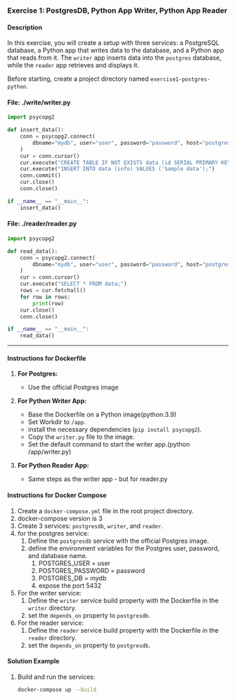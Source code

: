 ### **Exercise 1: PostgresDB, Python App Writer, Python App Reader**

#### **Description**

In this exercise, you will create a setup with three services: a PostgreSQL database, a Python app that writes data to the database, and a Python app that reads from it. The `writer` app inserts data into the `postgres` database, while the `reader` app retrieves and displays it.

Before starting, create a project directory named `exercise1-postgres-python`.

#### **File: ./write/writer.py**

```python
import psycopg2

def insert_data():
    conn = psycopg2.connect(
        dbname="mydb", user="user", password="password", host="postgresdb"
    )
    cur = conn.cursor()
    cur.execute("CREATE TABLE IF NOT EXISTS data (id SERIAL PRIMARY KEY, info TEXT);")
    cur.execute("INSERT INTO data (info) VALUES ('Sample data');")
    conn.commit()
    cur.close()
    conn.close()

if __name__ == "__main__":
    insert_data()
```

#### **File: ./reader/reader.py**

```python
import psycopg2

def read_data():
    conn = psycopg2.connect(
        dbname="mydb", user="user", password="password", host="postgresdb"
    )
    cur = conn.cursor()
    cur.execute("SELECT * FROM data;")
    rows = cur.fetchall()
    for row in rows:
        print(row)
    cur.close()
    conn.close()

if __name__ == "__main__":
    read_data()
```

---

#### **Instructions for Dockerfile**

1. **For Postgres:**

   - Use the official Postgres image

2. **For Python Writer App:**

   - Base the Dockerfile on a Python image(python:3.9)
   - Set Workdir to `/app`.
   - install the necessary dependencies (`pip install psycopg2`).
   - Copy the `writer.py` file to the image.
   - Set the default command to start the writer app.(python /app/writer.py)

3. **For Python Reader App:**
   - Same steps as the writer app - but for reader.py

#### **Instructions for Docker Compose**

1. Create a `docker-compose.yml` file in the root project directory.
2. docker-compose version is 3
3. Create 3 services: `postgresdb`, `writer`, and `reader`.
4. for the postgres service:
   1. Define the `postgresdb` service with the official Postgres image.
   2. define the environment variables for the Postgres user, password, and database name.
      1. POSTGRES_USER = user
      2. POSTGRES_PASSWORD = password
      3. POSTGRES_DB = mydb
      4. expose the port 5432
5. For the writer service:
   1. Define the `writer` service build property with the Dockerfile in the `writer` directory.
   2. set the `depends_on` property to `postgresdb`.
6. For the reader service:
   1. Define the `reader` service build property with the Dockerfile in the `reader` directory.
   2. set the `depends_on` property to `postgresdb`.

#### **Solution Example**

1. Build and run the services:

   ```bash
   docker-compose up --build
   ```
